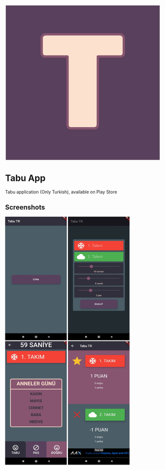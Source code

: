 <p align="center">
  <img src="logo.png" />
</p>

# Tabu App

Tabu application (Only Turkish), available on Play Store

## Screenshots

<img src="mainsc.jpeg" height="400em" width="200em"/> <img src="settingssc.jpeg" height="400em" width="200em"/>
<img src="playsc.jpeg" height="400em" width="200em"/> <img src="resultsc.jpeg" height="400em" width="200em"/>
